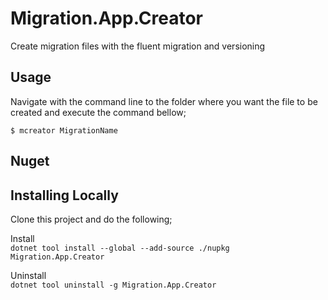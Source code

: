 ﻿# Migration.App.Creator
Create migration files with the fluent migration and versioning

## Usage

Navigate with the command line to the folder where you want the file to be created and execute the command bellow;

`$ mcreator MigrationName`

## Nuget

## Installing Locally
Clone this project and do the following;

Install  
`dotnet tool install --global --add-source ./nupkg Migration.App.Creator`

Uninstall  
`dotnet tool uninstall -g Migration.App.Creator`
